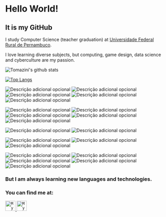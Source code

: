 
<h1>Hello World!</h1>


<h2>It is my GitHub</h2>
<p>I study Computer Science (teacher  graduation) at <a href = http://www.ufrpe.br/br/content/licenciatura-em-computa%C3%A7%C3%A3o>Universidade Federal Rural de Pernambuco</a>.</p>
<p>I love learning diverse subjects, but computing, game design, data science and cyberculture are my passion.</p>




![Tomazini's github stats](https://github-readme-stats.vercel.app/api?username=rtomazini42&count_private=false&show_icons=true&theme=material-palenight&hide_border=true&hide=stars&hide_title=true)

[![Top Langs](https://github-readme-stats.vercel.app/api/top-langs/?username=rtomazini42&hide=html,css,jupyter%20notebook&theme=material-palenight&hide_border=true)](https://github.com/rtomazini42/github-readme-stats)


![Descrição adicional opcional](https://img.shields.io/badge/-Python-ff7b00?logo=python&logoColor=ffffff&style=flat)
![Descrição adicional opcional](https://img.shields.io/badge/-Java-ff7b00?logo=openjdk&logoColor=ffffff&style=flat)
![Descrição adicional opcional](https://img.shields.io/badge/-C-ff7b00?logo=C&logoColor=ffffff&style=flat)
![Descrição adicional opcional](https://img.shields.io/badge/-JavaScript-ff7b00?logo=javascript&logoColor=ffffff&style=flat)
![Descrição adicional opcional](https://img.shields.io/badge/-Delphi_Pascal-ff7b00?logo=delphi&logoColor=ffffff&style=flat)


![Descrição adicional opcional](https://img.shields.io/badge/-Git-970000?logo=git&logoColor=ffffff&style=flat)
![Descrição adicional opcional](https://img.shields.io/badge/-SQL-970000?logo=mysql&logoColor=ffffff&style=flat)
![Descrição adicional opcional](https://img.shields.io/badge/-FireBase-970000?logo=firebase&logoColor=ffffff&style=flat)
![Descrição adicional opcional](https://img.shields.io/badge/-Linux-970000?logo=linux&logoColor=ffffff&style=flat)
![Descrição adicional opcional](https://img.shields.io/badge/-Pop!Os-970000?logo=popos&logoColor=ffffff&style=flat)

![Descrição adicional opcional](https://img.shields.io/badge/-Godot-490000?logo=godotengine&logoColor=ffffff&style=flat)
![Descrição adicional opcional](https://img.shields.io/badge/-Unity-490000?logo=unity&logoColor=ffffff&style=flat)

![Descrição adicional opcional](https://img.shields.io/badge/-Wordpress-07273d?logo=wordpress&logoColor=ffffff&style=flat)
![Descrição adicional opcional](https://img.shields.io/badge/-AndroidStudio-07273d?logo=androidstudio&logoColor=ffffff&style=flat)
![Descrição adicional opcional](https://img.shields.io/badge/-RStudio-07273d?logo=rstudioide&logoColor=ffffff&style=flat)

![Descrição adicional opcional](https://img.shields.io/badge/-Photoshop-464544?logo=adobephotoshop&logoColor=ffffff&style=flat)
![Descrição adicional opcional](https://img.shields.io/badge/-Canva-464544?logo=canva&logoColor=ffffff&style=flat)
![Descrição adicional opcional](https://img.shields.io/badge/-Illustrator-464544?logo=adobeillustrator&logoColor=ffffff&style=flat)
![Descrição adicional opcional](https://img.shields.io/badge/-Gimp-464544?logo=gimp&logoColor=ffffff&style=flat)
![Descrição adicional opcional](https://img.shields.io/badge/-Inkscape-464544?logo=inkscape&logoColor=ffffff&style=flat)



<h3> But I am always learning new languages and technologies. </h3>

<h3> You can find me at: </h3>

<a href="https://www.linkedin.com/in/renan-tomazini/">
  <code><img alt="My linkedin" width="32" src="https://cdn.icon-icons.com/icons2/1099/PNG/512/1485482199-linkedin_78667.png" /></code>
</a>

<a href="mailto:renantomazini@gmail.com">
  <code><img alt="My e-mail" width="32" src="https://cdn.icon-icons.com/icons2/1826/PNG/512/4202011emailgmaillogomailsocialsocialmedia-115677_115624.png" /></code>
</a>
